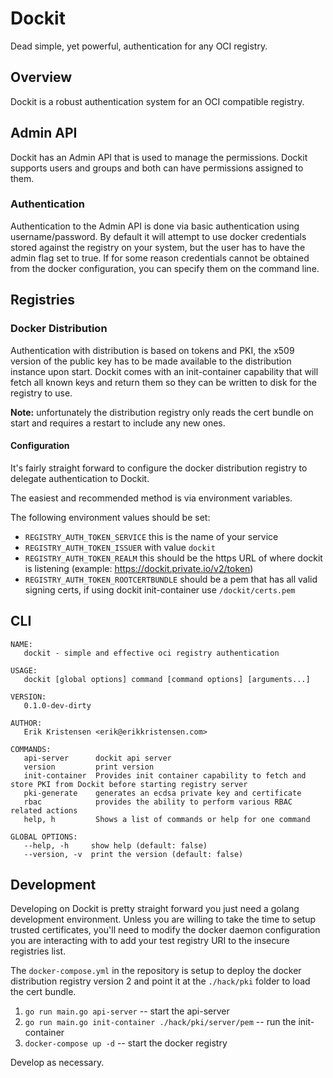# Dockit

Dead simple, yet powerful, authentication for any OCI registry.

## Overview

Dockit is a robust authentication system for an OCI compatible registry.

## Admin API

Dockit has an Admin API that is used to manage the permissions. Dockit supports users and groups and both can have permissions assigned to them.

### Authentication

Authentication to the Admin API is done via basic authentication using username/password. By default it will attempt to use docker credentials stored against the registry on your system, but the user has to have the admin flag set to true. If for some reason credentials cannot be obtained from the docker configuration, you can specify them on the command line.

## Registries

### Docker Distribution

Authentication with distribution is based on tokens and PKI, the x509 version of the public key has to be made available to the distribution instance upon start. Dockit comes with an init-container capability that will fetch all known keys and return them so they can be written to disk for the registry to use.

**Note:** unfortunately the distribution registry only reads the cert bundle on start and requires a restart to include any new ones.

#### Configuration

It's fairly straight forward to configure the docker distribution registry to delegate authentication to Dockit.

The easiest and recommended method is via environment variables.

The following environment values should be set:

- `REGISTRY_AUTH_TOKEN_SERVICE` this is the name of your service
- `REGISTRY_AUTH_TOKEN_ISSUER` with value `dockit`
- `REGISTRY_AUTH_TOKEN_REALM` this should be the https URL of where dockit is listening (example: <https://dockit.private.io/v2/token>)
- `REGISTRY_AUTH_TOKEN_ROOTCERTBUNDLE` should be a pem that has all valid signing certs, if using dockit init-container use `/dockit/certs.pem`

## CLI

```help
NAME:
   dockit - simple and effective oci registry authentication

USAGE:
   dockit [global options] command [command options] [arguments...]

VERSION:
   0.1.0-dev-dirty

AUTHOR:
   Erik Kristensen <erik@erikkristensen.com>

COMMANDS:
   api-server      dockit api server
   version         print version
   init-container  Provides init container capability to fetch and store PKI from Dockit before starting registry server
   pki-generate    generates an ecdsa private key and certificate
   rbac            provides the ability to perform various RBAC related actions
   help, h         Shows a list of commands or help for one command

GLOBAL OPTIONS:
   --help, -h     show help (default: false)
   --version, -v  print the version (default: false)
```

## Development

Developing on Dockit is pretty straight forward you just need a golang development environment. Unless you are willing to take the time to setup trusted certificates, you'll need to modify the docker daemon configuration you are interacting with to add your test registry URI to the insecure registries list.

The `docker-compose.yml` in the repository is setup to deploy the docker distribution registry version 2 and point it at the `./hack/pki` folder to load the cert bundle.

1. `go run main.go api-server` -- start the api-server
2. `go run main.go init-container ./hack/pki/server/pem` -- run the init-container
3. `docker-compose up -d` -- start the docker registry

Develop as necessary.
